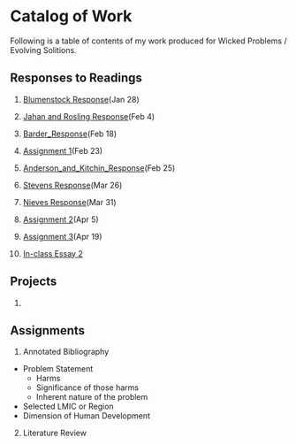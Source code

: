 # Catalog of Work

Following is a table of contents of my work produced for Wicked Problems / Evolving Solitions.

## Responses to Readings

1. [Blumenstock Response](https://tessieb.github.io/Workshop/Blumenstock)(Jan 28)

2. [Jahan and Rosling Response](https://tessieb.github.io/Workshop/Jahan_and_Rosling_Response)(Feb 4)

3. [Barder_Response](https://tessieb.github.io/Workshop/Barder_Response)(Feb 18)

4. [Assignment 1](https://tessieb.github.io/Workshop/Assignment1)(Feb 23)

5. [Anderson_and_Kitchin_Response](https://tessieb.github.io/Workshop/Anderson_and_Kitchin_Response)(Feb 25)

6. [Stevens Response](https://tessieb.github.io/Workshop/Stevens_Response)(Mar 26)

7. [Nieves Response](https://tessieb.github.io/Workshop/Nieves_Response)(Mar 31)

8. [Assignment 2](https://tessieb.github.io/Workshop/Assignment2)(Apr 5)

9. [Assignment 3](https://tessieb.github.io/Workshop/Assignment3)(Apr 19)

10. [In-class Essay 2](https://tessieb.github.io/Workshop/Essay2)


## Projects

1. 

## Assignments

1. Annotated Bibliography
  - Problem Statement
    - Harms
    - Significance of those harms
    - Inherent nature of the problem
   - Selected LMIC or Region
   - Dimension of Human Development

2. Literature Review
